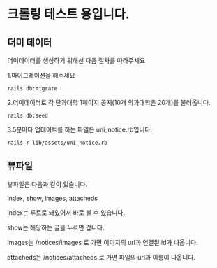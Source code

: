 크롤링 테스트 용입니다.
============
더미 데이터
-----
더미데이터를 생성하기 위해선 다음 절차를 따라주세요

1.마이그레이션을 해주세요

    rails db:migrate
2.더미데이터로 각 단과대학 1페이지 공지(10개 의과대학은 20개)를 불러옵니다.

    rails db:seed
3.5분마다 업데이트를 하는 파일은 uni_notice.rb입니다.

    rails r lib/assets/uni_notice.rb

뷰파일
-----
뷰파일은 다음과 같이 있습니다.

index, show, images, attacheds

index는 루트로 돼있어서 바로 볼 수 있습니다.

show는 해당하는 글을 누르면 갑니다.

images는 /notices/images 로 가면 이미지의 url과 연결된 id가 나옵니다.

attacheds는 /notices/attacheds 로 가면 파일의 url과 이름이 나옵니다.
